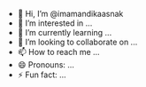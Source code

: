 - 👋 Hi, I’m @imamandikaasnak
- 👀 I’m interested in ...
- 🌱 I’m currently learning ...
- 💞️ I’m looking to collaborate on ...
- 📫 How to reach me ...
- 😄 Pronouns: ...
- ⚡ Fun fact: ...

<!---
imamandikaasnak/imamandikaasnak is a ✨ special ✨ repository because its `README.md` (this file) appears on your GitHub profile.
You can click the Preview link to take a look at your changes.
--->
